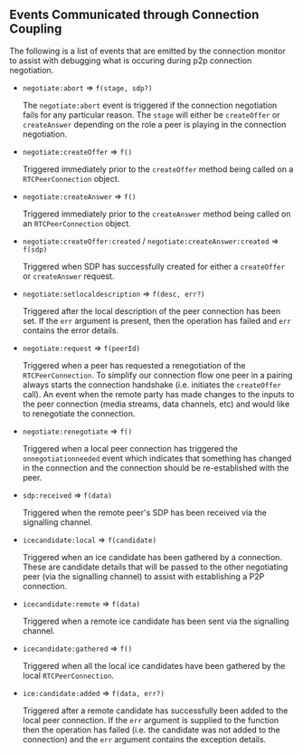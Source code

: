 ## Events Communicated through Connection Coupling

The following is a list of events that are emitted by the connection monitor to assist with debugging what is occuring during p2p connection negotiation.

- `negotiate:abort` => `f(stage, sdp?)`

  The `negotiate:abort` event is triggered if the connection negotiation fails for any particular reason.  The `stage` will either be `createOffer` or `createAnswer` depending on the role a peer is playing in the connection negotiation.

- `negotiate:createOffer` => `f()`

  Triggered immediately prior to the `createOffer` method being called on a `RTCPeerConnection` object.

- `negotiate:createAnswer` => `f()`

  Triggered immediately prior to the `createAnswer` method being called on an `RTCPeerConnection` object.

- `negotiate:createOffer:created` / `negotiate:createAnswer:created` => `f(sdp)`

  Triggered when SDP has successfully created for either a `createOffer` or `createAnswer` request.

- `negotiate:setlocaldescription` => `f(desc, err?)`

  Triggered after the local description of the peer connection has been set.  If the `err` argument is present, then the operation has failed and `err` contains the error details.

- `negotiate:request` => `f(peerId)`

  Triggered when a peer has requested a renegotiation of the `RTCPeerConnection`.  To simplify our connection flow one peer in a pairing always starts the connection handshake (i.e. initiates the `createOffer` call).  An event when the remote party has made changes to the inputs to the peer connection (media streams, data channels, etc) and would like to renegotiate the connection.

- `negotiate:renegotiate` => `f()`

  Triggered when a local peer connection has triggered the `onnegotiationneeded` event which indicates that something has changed in the connection and the connection should be re-established with the peer.

- `sdp:received` => `f(data)`

  Triggered when the remote peer's SDP has been received via the signalling channel.

- `icecandidate:local` => `f(candidate)`

  Triggered when an ice candidate has been gathered by a connection.  These are candidate details that will be passed to the other negotiating peer (via the signalling channel) to assist with establishing a P2P connection.

- `icecandidate:remote` => `f(data)`

  Triggered when a remote ice candidate has been sent via the signalling channel.

- `icecandidate:gathered` => `f()`

  Triggered when all the local ice candidates have been gathered by the local `RTCPeerConnection`.

- `ice:candidate:added` => `f(data, err?)`

  Triggered after a remote candidate has successfully been added to the local peer connection.  If the `err` argument is supplied to the function then the operation has failed (i.e. the candidate was not added to the connection) and the `err` argument contains the exception details.


